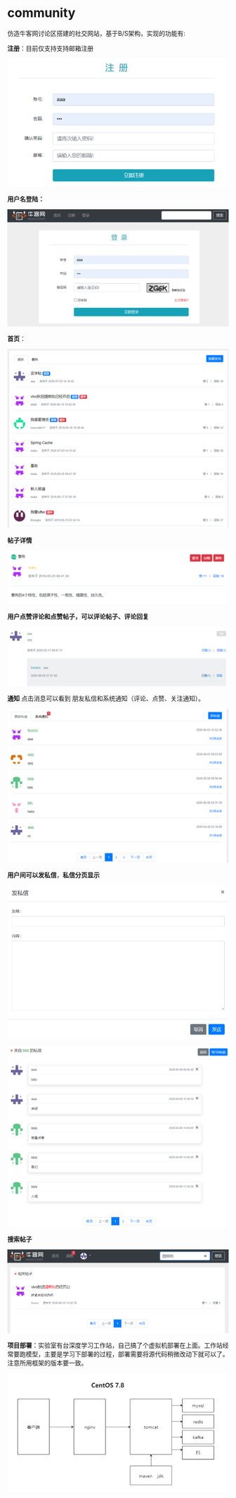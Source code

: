 # community
仿造牛客网讨论区搭建的社交网站，基于B/S架构，实现的功能有:

**注册**：目前仅支持支持邮箱注册

![](https://github.com/Brystone/community/blob/master/image/%E6%B3%A8%E5%86%8C.png)

**用户名登陆：**

![](https://github.com/Brystone/community/blob/master/image/%E6%B3%A8%E5%86%8C%E7%99%BB%E9%99%86.png)

**首页**：

![](https://github.com/Brystone/community/blob/master/image/%E9%A6%96%E9%A1%B5.png)

**帖子详情**

![](https://github.com/Brystone/community/blob/master/image/%E5%B8%96%E5%AD%90%E8%AF%A6%E6%83%85.png)

**用户点赞评论和点赞帖子，可以评论帖子、评论回复**

![](https://github.com/Brystone/community/blob/master/image/%E8%AF%84%E8%AE%BA%E5%9B%9E%E5%A4%8D%E7%82%B9%E8%B5%9E.png)

**通知** 点击消息可以看到 朋友私信和系统通知（评论、点赞、关注通知）。

![](https://github.com/Brystone/community/blob/master/image/%E9%80%9A%E7%9F%A5.png)

**用户间可以发私信**，**私信分页显示**

![](https://github.com/Brystone/community/blob/master/image/%E5%8F%91%E7%A7%81%E4%BF%A1.png)

![](https://github.com/Brystone/community/blob/master/image/%E5%85%B7%E4%BD%93%E4%BC%9A%E8%AF%9D%E5%88%97%E8%A1%A8.png)

**搜索帖子**

![](https://github.com/Brystone/community/blob/master/image/%E6%90%9C%E7%B4%A2.png)

**项目部署**：实验室有台深度学习工作站，自己搞了个虚拟机部署在上面。工作站经常要跑模型，主要是学习下部署的过程，部署需要将源代码稍微改动下就可以了。注意所用框架的版本要一致。

![](https://github.com/Brystone/community/blob/master/image/%E9%A1%B9%E7%9B%AE%E9%83%A8%E7%BD%B2.png)
